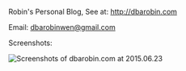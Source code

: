 Robin's Personal Blog, See at: http://dbarobin.com

Email: dbarobinwen@gmail.com

Screenshots:

![Screenshots of dbarobin.com at 2015.06.23](http://dbarobin.com/images/dbarobin.com.screenshots.150829.png)
